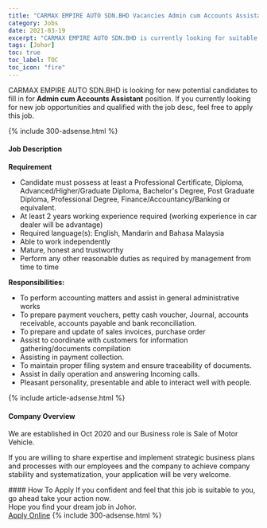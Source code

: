 ```yaml
---
title: "CARMAX EMPIRE AUTO SDN.BHD Vacancies Admin cum Accounts Assistant" 
category: Jobs 
date: 2021-03-19 
excerpt: "CARMAX EMPIRE AUTO SDN.BHD is currently looking for suitable person to fill in the Admin cum Accounts Assistant which based in Johor" 
tags: [Johor] 
toc: true 
toc_label: TOC 
toc_icon: "fire" 
--- 
```


<p>CARMAX EMPIRE AUTO SDN.BHD is looking for new potential candidates to fill in for <b>Admin cum Accounts Assistant</b> position. If you currently looking for new job opportunities and qualified with the job desc, feel free to apply this job.
</p>{% include 300-adsense.html %} 
<div><div><h4>Job Description</h4></div><div><div><span><div><p><strong>Requirement</strong></p><ul><li>Candidate must possess at least a Professional Certificate, Diploma, Advanced/Higher/Graduate Diploma, Bachelor's Degree, Post Graduate Diploma, Professional Degree, Finance/Accountancy/Banking or equivalent.</li><li>At least 2 years working experience required (working experience in car dealer will be advantage)</li><li>Required language(s): English, Mandarin and Bahasa Malaysia</li><li>Able to work independently</li><li>Mature, honest and trustworthy</li><li>Perform any other reasonable duties as required by management from time to time</li></ul><p><strong>Responsibilities:</strong></p><ul><li>To perform accounting matters and assist in general administrative works</li><li>To prepare payment vouchers, petty cash voucher, Journal, accounts receivable, accounts payable and bank reconciliation.</li><li>To prepare and update of sales invoices, purchase order</li><li>Assist to coordinate with customers for information gathering/documents compilation</li><li>Assisting in payment collection.</li><li>To maintain proper filing system and ensure traceability of documents.</li><li>Assist in daily operation and answering Incoming calls.</li><li>Pleasant personality, presentable and able to interact well with people.</li></ul></div></span></div></div></div> 
{% include article-adsense.html %} 
<div><div><h4>Company Overview</h4></div><div><div><span><div><p>We are established in Oct 2020 and our Business role is Sale of Motor Vehicle.</p><p>If you are willing to share expertise and implement strategic business plans and processes with our employees and the company to achieve company stability and systematization, your application will be very welcome.</p></div></span></div></div></div> 
#### How To Apply 
If you confident and feel that this job is suitable to you, go ahead take your action now. <br/> 
Hope you find your dream job in Johor. <br/> 
<a href="https://www.jobstreet.com.my/en/job/admin-cum-accounts-assistant-4511930?jobId=jobstreet-my-job-4511930&" class="btn btn--info" target="_blank" rel="nofollow noopenner">Apply Online</a> 
{% include 300-adsense.html %} 